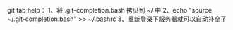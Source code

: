 git tab help：
1、将 .git-completion.bash 拷贝到  ~/ 中
2、echo "source ~/.git-completion.bash" >> ~/.bashrc
3、重新登录下服务器就可以自动补全了
